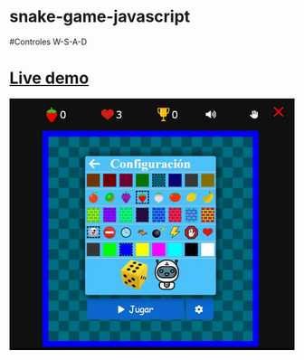 # snake-game-javascript
#Controles W-S-A-D
# [Live demo](https://developermdcm.github.io/snake-game-javascript/JuegoSnakeJs/index.html)
![Image](https://github.com/DeveloperMDCM/snake-game-javascript/blob/main/game.jpg)
